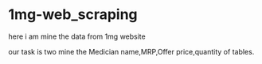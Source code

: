 # 1mg-web_scraping
here i am mine the data from 1mg website 

our task is two mine the Medician name,MRP,Offer price,quantity of tables.
